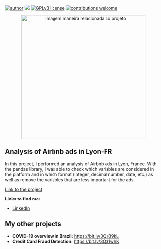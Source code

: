 [![author](https://img.shields.io/badge/author-MatheusGS-red.svg)](https://www.linkedin.com/in/mgsaraiva/) [![](https://img.shields.io/badge/python-3.7+-blue.svg)](https://www.python.org/downloads/release/python-365/) [![GPLv3 license](https://img.shields.io/badge/License-GPLv3-blue.svg)](http://perso.crans.org/besson/LICENSE.html) [![contributions welcome](https://img.shields.io/badge/contributions-welcome-brightgreen.svg?style=flat)](https://github.com/matheusgsaraiva?tab=repositories)

<p align="center">
  <img src="https://img.freepik.com/free-photo/abstract-background-with-low-poly-design_1048-8478.jpg?w=900&t=st=1659433135~exp=1659433735~hmac=9199e1b68f6877282f961b5b52a4d3062224646f3839980f4a627e9a9ab2f956" alt="imagem maneira relacionada ao projeto"height=400px >
</p>

## Analysis of Airbnb ads in Lyon-FR

In this project, I performed an analysis of Airbnb ads in Lyon, France. With the pandas library, I was able to check which variables are considered in the platform and in which format (integer, decimal number, date, etc.) as well as remove the variables that are less important for the ads.

[Link to the project](https://github.com/matheusgsaraiva/Airbnb_Lyon_proj/blob/main/10_2_Projeto_1_Analisando_os_Dados_do_Airbnb.ipynb)

**Links to find me:**
* [LinkedIn](https://www.linkedin.com/in/mgsaraiva/)


## My other projects
* **COVID-19 overview in Brazil:** https://bit.ly/3QxB9kL
* **Credit Card Fraud Detection:** https://bit.ly/3Q31whK
